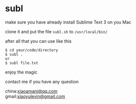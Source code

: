 # subl

make sure you have already install Sublime Text 3 on you Mac

clone it and put the file ```subl.sh``` to ```/usr/local/bin/```

after all that you can use like this

```
$ cd your/code/directory
$ subl .
or
$ subl file.txt
```

enjoy the magic 

contact me if you have any question 


china:xiaoamani@qq.com  
gmail:xiaoyulevin@gmail.com
